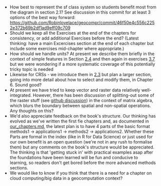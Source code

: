 - How best to represent the sf class system so students benefit most from the diagram in section 2.1? See discussion in this commit for at least 3 options of the best way forward: https://github.com/Robinlovelace/geocompr/commit/46f50e4c556c2252e372b69b2df1ad9eff09c709
- Should we keep all the Exercises at the end of the chapters for consistency, or add additional Exercises before the end? (Latest thinking: have a main Excercises section at the end of each chapter but include some exercises mid-chapter where appropriate.)
- How should we handle units? At present we describe them briefly in the context of simple features in Section [2.4](http://robinlovelace.net/geocompr/spatial-class.html#units) and then again in exercises [3.7](http://robinlovelace.net/geocompr/attr.html#exercises-2) but we were wondering if a more systematic coverage of this potentially tricky topic is needed
- Likewise for CRSs - we introduce them in [2.3](http://robinlovelace.net/geocompr/spatial-class.html#crs-intro) but plan a larger section, going into more detail about how to select and modify them, in Chapter 6. Sound good?
- At present we have tried to keep vector and raster data relatively well-integrated. However, there has been discussion of splitting-out some of the raster stuff (see [github discussion](https://github.com/Robinlovelace/geocompr/pull/80#discussion_r135806844)) in the context of matrix algebra, which blurs the boundary between spatial and non-spatial operations. Any thoughts on this?
- We'd also appreciate feedback on the book's structure. Our thinking has evolved as we've written the first fie chapters and, as documented in [our_chapters.md](https://github.com/Robinlovelace/geocompr/blob/master/our_chapters.md), the latest plan is to have 4 parts of the basic format methods1 -> applications1 -> methods2 -> applications2. Whether these Parts are formal in the index (like in R for Data Science) or just used for our own benefit is an open question (we're not in any rush to formalise them) but any comments on the book's structure would be appreciated. The thinking is that 'getting stuck in' with practical examples asap after the foundations have been learned will be fun and conducive to learning, so readers don't get bored before the more advanced methods sections.
- We would like to know if you think that there is a need for a chapter on cloud computing/big data in a geocomputation context?